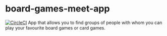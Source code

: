 # board-games-meet-app
[![CircleCI](https://dl.circleci.com/status-badge/img/gh/manuelkoso/board-games-meet-app/tree/main.svg?style=svg)](https://dl.circleci.com/status-badge/redirect/gh/manuelkoso/board-games-meet-app/tree/main)
App that allows you to find groups of people with whom you can play your favourite board games or card games.
